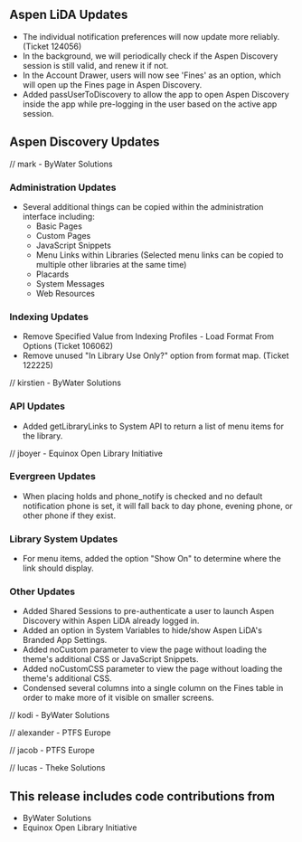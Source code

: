 ## Aspen LiDA Updates
- The individual notification preferences will now update more reliably. (Ticket 124056)
- In the background, we will periodically check if the Aspen Discovery session is still valid, and renew it if not.
- In the Account Drawer, users will now see 'Fines' as an option, which will open up the Fines page in Aspen Discovery.
- Added passUserToDiscovery to allow the app to open Aspen Discovery inside the app while pre-logging in the user based on the active app session.

## Aspen Discovery Updates
// mark - ByWater Solutions
### Administration Updates
- Several additional things can be copied within the administration interface including:
  - Basic Pages
  - Custom Pages
  - JavaScript Snippets
  - Menu Links within Libraries (Selected menu links can be copied to multiple other libraries at the same time)
  - Placards
  - System Messages
  - Web Resources

### Indexing Updates
- Remove Specified Value from Indexing Profiles - Load Format From Options (Ticket 106062)
- Remove unused "In Library Use Only?" option from format map. (Ticket 122225)

// kirstien - ByWater Solutions
### API Updates
- Added getLibraryLinks to System API to return a list of menu items for the library.

// jboyer - Equinox Open Library Initiative
### Evergreen Updates
- When placing holds and phone_notify is checked and no default notification phone is set, it will fall back to day phone, evening phone, or other phone if they exist.

### Library System Updates
- For menu items, added the option "Show On" to determine where the link should display.

### Other Updates
- Added Shared Sessions to pre-authenticate a user to launch Aspen Discovery within Aspen LiDA already logged in.
- Added an option in System Variables to hide/show Aspen LiDA's Branded App Settings.
- Added noCustom parameter to view the page without loading the theme's additional CSS or JavaScript Snippets.
- Added noCustomCSS parameter to view the page without loading the theme's additional CSS.
- Condensed several columns into a single column on the Fines table in order to make more of it visible on smaller screens.

// kodi - ByWater Solutions

// alexander - PTFS Europe

// jacob - PTFS Europe

// lucas - Theke Solutions


## This release includes code contributions from
- ByWater Solutions
- Equinox Open Library Initiative
